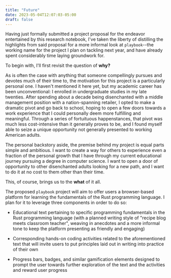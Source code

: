 ```yaml
---
title: "Future"
date: 2023-05-04T12:07:03-05:00
draft: false
---
```


Having just formally submitted a project proposal for the endeavor entertained by this research notebook, I've taken the liberty of distilling the highlights from said proposal for a more informal look at `playbook`--the working name for the project I plan on tackling next year, and have already spent considerably time laying groundwork for.

To begin with, I'll first revisit the question of **why?**

As is often the case with anything that someone compellingly pursues and devotes much of their time to, the motivation for this project is a particularly personal one. I haven't mentioned it here yet, but my academic career has been unconventional: I enrolled in undergraduate studies in my late twenties. After spending about a decade being disenchanted with a middle management position with a nation-spanning retailer, I opted to make a dramatic pivot and go back to school, hoping to open a few doors towards a work experience that I could personally deem more fulfilling and meaningful. Through a series of fortuituous happenstances, that pivot was much less cost-intensive than it generally proves to be, and I found myself able to seize a unique opportunity not generally presented to working American adults.

The personal backstory aside, the premise behind my project is equal parts simple and ambitious. I want to create a way for others to experience even a fraction of the personal growth that I have through my current educational journey pursuing a degree in computer science. I want to open a door of opportunity to other disenchanted adults looking for a new path, and I want to do it at no cost to them other than their time.

This, of course, brings us to the **what** of it all.

The proposed `playbook` project will aim to offer users a browser-based platform for learning the fundamentals of the Rust programming language. I plan for it to leverage three components in order to do so: 

- Educational text pertaining to specific programming fundamentals in the Rust programming language (with a planned writing style of "recipe blog meets classroom teacher", weaving in anecdotes and a more informal tone to keep the platform presenting as friendly and engaging) 

- Corresponding hands-on coding activities related to the aforementioned text that will invite users to put principles laid out in writing into practice of their own

-  Progress bars, badges, and similar gamification elements designed to prompt the user towards further exploration of the text and the activities and reward user progress


